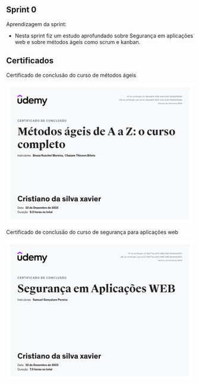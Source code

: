 ## Sprint 0

Aprendizagem da sprint:

- Nesta sprint fiz um estudo aprofundado sobre Segurança em aplicações web e sobre métodos ágeis como scrum e kanban.

## Certificados

Certificado de conclusão do curso de métodos ágeis

![Certificado Metodologias ageis](certificados/certificado-metodologias-ageis.jpg)

Certificado de conclusão do curso de segurança para aplicações web

![Certificado Segurança em aplicações web](certificados/certificado-segurança-em-aplicações-web.jpg)